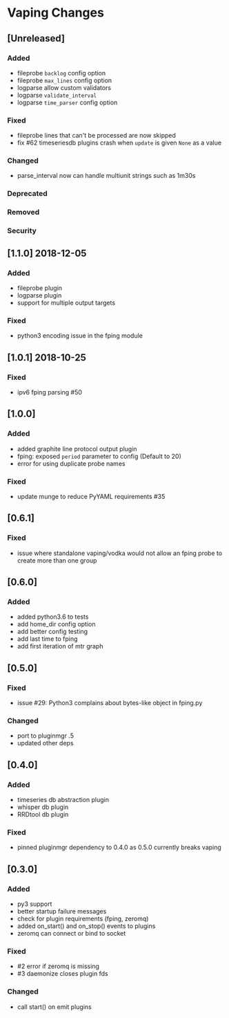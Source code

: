 
# Vaping Changes

## [Unreleased]
### Added
- fileprobe `backlog` config option
- fileprobe `max_lines` config option
- logparse allow custom validators
- logparse `validate_interval`
- logparse `time_parser` config option
### Fixed
- fileprobe lines that can't be processed are now skipped
- fix #62 timeseriesdb plugins crash when `update` is given `None` as a value
### Changed
- parse_interval now can handle multiunit strings such as 1m30s
### Deprecated
### Removed
### Security

## [1.1.0] 2018-12-05
### Added
- fileprobe plugin
- logparse plugin
- support for multiple output targets

### Fixed
- python3 encoding issue in the fping module


## [1.0.1] 2018-10-25
### Fixed
- ipv6 fping parsing #50


## [1.0.0]
### Added
- added graphite line protocol output plugin
- fping: exposed `period` parameter to config (Default to 20)
- error for using duplicate probe names

### Fixed
- update munge to reduce PyYAML requirements #35


## [0.6.1]
### Fixed
- issue where standalone vaping/vodka would not allow an fping probe to create more than one group


## [0.6.0]
### Added
- added python3.6 to tests
- add home_dir config option
- add better config testing
- add last time to fping
- add first iteration of mtr graph


## [0.5.0]
### Fixed
- issue #29: Python3 complains about bytes-like object in fping.py

### Changed
- port to pluginmgr .5
- updated other deps

## [0.4.0]
### Added
- timeseries db abstraction plugin
- whisper db plugin
- RRDtool db plugin

### Fixed
- pinned pluginmgr dependency to 0.4.0 as 0.5.0 currently breaks vaping


## [0.3.0]
### Added
- py3 support
- better startup failure messages
- check for plugin requirements (fping, zeromq)
- added on_start() and on_stop() events to plugins
- zeromq can connect or bind to socket

### Fixed
- #2 error if zeromq is missing
- #3 daemonize closes plugin fds

### Changed
- call start() on emit plugins
